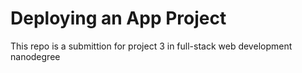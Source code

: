 # Deploying an App Project
 This repo is a submittion for project 3 in full-stack web development nanodegree
